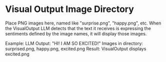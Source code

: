 # Visual Output Image Directory

Place PNG images here, named like "surprise.png", "happy.png", etc. When the VisualOutput LLM detects that the text it receives is expressing the sentiments defined by the image names, it will display those images.

Example:
LLM Output: "HI! I AM SO EXCITED!"
Images in directory: surprised.png, happy.png, excited.png
Result: VisualOutput displays excited.png
